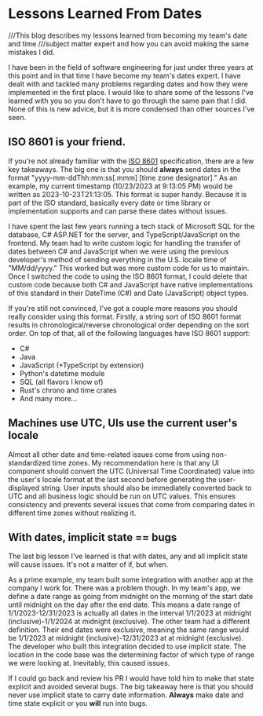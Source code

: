 # Lessons Learned From Dates

///This blog describes my lessons learned from becoming my team's date and time
///subject matter expert and how you can avoid making the same mistakes I did.

I have been in the field of software engineering for just under three years at this point and in that time I have become my team's dates expert. I have dealt with and tackled many problems regarding dates and how they were implemented in the first place. I would like to share some of the lessons I've learned with you so you don't have to go through the same pain that I did. None of this is new advice, but it is more condensed than other sources I've seen.

## ISO 8601 is your friend.
If you're not already familiar with the [ISO 8601](https://en.wikipedia.org/wiki/ISO_8601) specification, there are a few key takeaways. The big one is that you should **always** send dates in the format "yyyy-mm-ddThh:mm:ss\[.mmm\] \[time zone designator\]." As an example, my current timestamp (10/23/2023 at 9:13:05 PM) would be written as 2023-10-23T21:13:05. This format is super handy. Because it is part of the ISO standard, basically every date or time library or implementation supports and can parse these dates without issues.

I have spent the last few years running a tech stack of Microsoft SQL for the database, C# ASP.NET for the server, and TypeScript/JavaScript on the frontend. My team had to write custom logic for handling the transfer of dates between C# and JavaScript when we were using the previous developer's method of sending everything in the U.S. locale time of "MM/dd/yyyy." This worked but was more custom code for us to maintain. Once I switched the code to using the ISO 8601 format, I could delete that custom code because both C# and JavaScript have native implementations of this standard in their DateTime (C#) and Date (JavaScript) object types.

If you're still not convinced, I've got a couple more reasons you should really consider using this format. Firstly, a string sort of ISO 8601 format results in chronological/reverse chronological order depending on the sort order. On top of that, all of the following languages have ISO 8601 support:
- C#
- Java
- JavaScript (+TypeScript by extension)
- Python's datetime module
- SQL (all flavors I know of)
- Rust's chrono and time crates
- And many more...

## Machines use UTC, UIs use the current user's locale
Almost all other date and time-related issues come from using non-standardized time zones. My recommendation here is that any UI component should convert the UTC (Universal Time Coordinated) value into the user's locale format at the last second before generating the user-displayed string. User inputs should also be immediately converted back to UTC and all business logic should be run on UTC values. This ensures consistency and prevents several issues that come from comparing dates in different time zones without realizing it.

## With dates, implicit state == bugs
The last big lesson I've learned is that with dates, any and all implicit state will cause issues. It's not a matter of if, but when. 

As a prime example, my team built some integration with another app at the company I work for. There was a problem though. In my team's app, we define a date range as going from midnight on the morning of the start date until midnight on the day after the end date. This means a date range of 1/1/2023-12/31/2023 is actually all dates in the interval 1/1/2023 at midnight (inclusive)-1/1/2024 at midnight (exclusive). The other team had a different definition. Their end dates were exclusive, meaning the same range would be 1/1/2023 at midnight (inclusive)-12/31/2023 at at midnight (exclusive). The developer who built this integration decided to use implicit state. The location in the code base was the determining factor of which type of range we were looking at. Inevitably, this caused issues. 

If I could go back and review his PR I would have told him to make that state explicit and avoided several bugs. The big takeaway here is that you should never use implicit state to carry date information. **Always** make date and time state explicit or you **will** run into bugs.